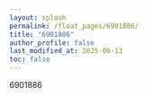 ```yaml
---
layout: splash
permalink: /float_pages/6901886/
title: "6901886"
author_profile: false
last_modified_at: 2025-06-13
toc: false
---
```

 
6901886
